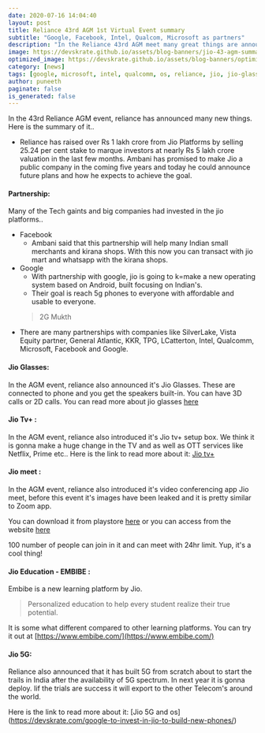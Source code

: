 ```yaml
---
date: 2020-07-16 14:04:40
layout: post
title: Reliance 43rd AGM 1st Virtual Event summary
subtitle: "Google, Facebook, Intel, Qualcom, Microsoft as partners"
description: "In the Reliance 43rd AGM meet many great things are announced, some of them are jio glasses, jio tv+, a new OS based on android with Google... "
image: https://devskrate.github.io/assets/blog-banners/jio-43-agm-summary.jpg
optimized_image: https://devskrate.github.io/assets/blog-banners/optimized/jio-43-agm-summary.webp
category: [news]
tags: [google, microsoft, intel, qualcomm, os, reliance, jio, jio-glasses, jio-tv+, jio-os]
author: puneeth
paginate: false
is_generated: false
---
```

 
In the 43rd Reliance AGM event, reliance has announced many new things. Here is the summary of it..

+ Reliance has raised over Rs 1 lakh crore from Jio Platforms by selling 25.24 per cent stake to marque investors at nearly Rs 5 lakh crore valuation in the last few months. Ambani has promised to make Jio a public company in the coming five years and today he could announce future plans and how he expects to achieve the goal.

#### Partnership:
Many of the Tech gaints and big companies had invested in the jio platforms..
+ Facebook
    - Ambani said that this partnership will help many Indian small merchants and kirana shops. With this now you can transact with jio mart and whatsapp with the kirana shops.
+ Google 
    - With partnership with google, jio is going to k=make a new operating system based on Android, built focusing on Indian's.
    - Their goal is reach 5g phones to everyone with affordable and usable to everyone.
    > 2G Mukth
+ There are many partnerships with companies like SilverLake, Vista Equity partner, General Atlantic, KKR, TPG, LCatterton, Intel, Qualcomm, Microsoft, Facebook and Google.

#### Jio Glasses:
In the AGM event, reliance also announced it's Jio Glasses. These are connected to phone and you get the speakers built-in. You can have 3D calls or 2D calls.
You can read more about jio glasses [here](https://devskrate.com/jio-glasses-ar-specs-and-price/)

#### Jio Tv+ :
In the AGM event, reliance also introduced it's Jio tv+ setup box. We think it is gonna make a huge change in the TV and as well as OTT services like Netflix, Prime etc..
Here is the link to read more about it: [Jio tv+](https://devskrate.com/jio-tv-plus-and-setup-box/)

#### Jio meet :
In the AGM event, reliance also introduced it's video conferencing app Jio meet, before this event it's images have been leaked and it is pretty similar to Zoom app.

You can download it from playstore [here](https://play.google.com/store/apps/details?id=com.jio.rilconferences&hl=en_IN) or you can access from the website [here](https://jiomeetpro.jio.com/home)

100 number of people can join in it and can meet with 24hr limit. Yup, it's a cool thing!

#### Jio Education - EMBIBE :
Embibe is a new learning platform by Jio. 
> Personalized education to help every student realize their true potential.

It is some what different compared to other learning platforms. You can try it out at [https://www.embibe.com/](https://www.embibe.com/)

#### Jio 5G:
Reliance also announced that it has built 5G from scratch about to start the trails in India after the availability of 5G spectrum. In next year it is gonna deploy. Iif the trials are success it will export to the other Telecom's around the world.

Here is the link to read more about it: [Jio 5G and os] (https://devskrate.com/google-to-invest-in-jio-to-build-new-phones/)